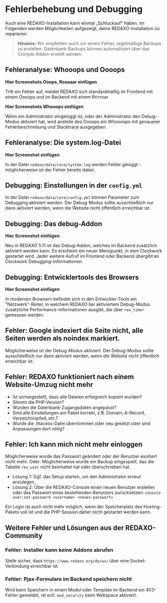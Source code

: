 # Fehlerbehebung und Debugging

Auch eine REDAXO-Installation kann einmal „Schluckauf“ haben. Im Folgenden werden Möglichkeiten aufgezeigt, deine REDAXO-Installation zu reparieren.

> **Hinweis:** Wir empfehlen auch vor einem Fehler, regelmäßige Backups zu erstellen. Datenbank-Backups können automatisiert über das Cronjob-Addon erstellt werden.

## Fehleranalyse: Whooops und Oooops

**Hier Screenshots Ooops, Rooaaar einfügen**

Tritt ein Fehler auf, meldet REDAXO sich standardmäßig im Frontend mit einem Oooops und im Backend mit einem Rrrrroar.

**Hier Screenshots Whooops einfügen**

Wenn ein Administrator eingeloggt ist, oder der Administrator den  Debug-Modus aktiviert hat, wird anstelle des Oooops ein Whoooops mit genauerer Fehlerbeschreibung und Stacktrace ausgegeben.

## Fehleranalyse: Die system.log-Datei

**Hier Screenshot einfügen**

In der Datei `redaxo/data/core/system.log` werden Fehler geloggt - möglicherweise ist der Fehler bereits dabei.

## Debugging: Einstellungen in der `config.yml`

In der Datei `redaxo/data/core/config.yml` können Parameter zum Debugging aktiviert werden. Der Debug-Modus sollte ausschließlich nur dann aktiviert werden, wenn die Website nicht öffentlich erreichbar ist.

## Debugging: Das debug-Addon

**Hier Screenshot einfügen**

Neu in REDAXO 5.11 ist das Debug-Addon, welches im Backend zusätzlich aktiviert werden kann. Es erscheint ein neuer Menüpunkt, in dem Clockwork gestartet wird. Jeder weitere Aufruf im Frontend oder Backend übergibt an Clockwork Debugging-Informationen.

## Debugging: Entwicklertools des Browsers

**Hier Screenshot einfügen**

In modernen Browsern befindet sich in den Entwickler-Tools ein "Netzwerk"-Reiter, in welchem REDAXO bei aktiviertem Debug-Modus zusätzliche Performance-Informationen ausgibt, die über `rex_timer` gemessen werden.

## Fehler: Google indexiert die Seite nicht, alle Seiten werden als noindex markiert.

Möglicherweise ist der Debug-Modus aktiviert. Der Debug-Modus sollte ausschließlich nur dann aktiviert werden, wenn die Website nicht öffentlich erreichbar ist.

## Fehler: REDAXO funktioniert nach einem Website-Umzug nicht mehr

* Ist sichergestellt, dass alle Dateien erfolgreich kopiert wurden?
* Stimmt die PHP-Version?
* Wurden die Datenbank-Zugangsdaten angepasst?
* Sind alle Einstellungen am Paket korrekt, z.B. Domain, A-Record, Verzeichnispfad, etc.?
* Wurde die .htacess-Datei übernommen oder neu gesetzt oder sind Anpassungen dort nötig?

## Fehler: Ich kann mich nicht mehr einloggen

Möglicherweise wurde das Passwort geändert oder der Benutzer existiert nicht mehr. Oder: Möglicherweise wurde ein Backup eingespielt, das die Tabelle `rex_user` nicht beinhaltet hat oder überschrieben hat. 

* Lösung 1: Ggf. das Setup starten, um den Administrator erneut anzulegen.
* Lösung 2: Über die REDAXO-Console einen neuen Benutzer erstellen oder das Passwort eines bestehenden Benutzers zurücksetzen: `console user:set-password <username> <neues-passwort>`

Ein Login ist auch nicht mehr möglich, wenn der Speicherplatz des Hosting-Pakets voll ist und die PHP-Session daher nicht gestartet werden kann.

## Weitere Fehler und Lösungen aus der REDAXO-Community

### Fehler: Installer kann keine Addons abrufen

Stelle sicher, dass `https://www.redaxo.org/de/ws/` über eine Socket-Verbindung erreichbar ist.

### Fehler: Pjax-Formulare im Backend speichern nicht

Wird beim Speichern in einem Modul oder Template im Backend ein 403-Fehler gemeldet, ist evtl. `mod_security` beim Webspace aktiviert.
